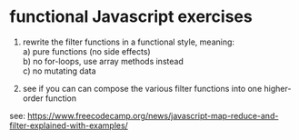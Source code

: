 # functional Javascript exercises

1. rewrite the filter functions in a functional style, meaning:  
   a) pure functions (no side effects)  
   b) no for-loops, use array methods instead  
   c) no mutating data

2. see if you can can compose the various filter functions into one higher-order function

see: <https://www.freecodecamp.org/news/javascript-map-reduce-and-filter-explained-with-examples/>
